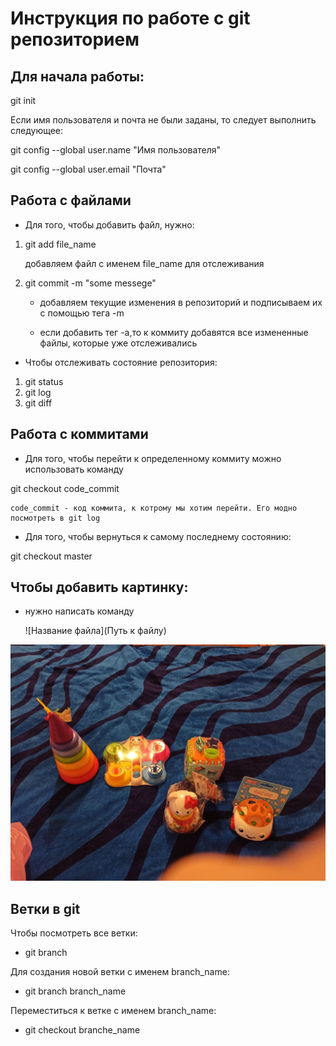 # Инструкция по работе с git репозиторием

## Для начала работы:
git init

Если имя пользователя и почта не были заданы, то следует выполнить следующее:

 git config --global user.name "Имя пользователя"

 git config --global user.email "Почта"

## Работа с файлами
* Для того, чтобы добавить файл, нужно:
1. git add file_name

   добавляем файл с именем file_name для отслеживания
2. git commit -m "some messege"

   * добавляем текущие изменения в репозиторий и подписываем их с помощью тега -m

   * если добавить тег -a,то к коммиту добавятся все измененные файлы, которые уже отслеживались

* Чтобы отслеживать состояние репозитория:

1. git status
2. git log
3. git diff

## Работа с коммитами

* Для того, чтобы перейти к определенному коммиту можно использовать команду
 
 git checkout code_commit

    code_commit - код коммита, к котрому мы хотим перейти. Его модно посмотреть в git log

* Для того, чтобы вернуться к самому последнему состоянию:

 git checkout master

 ## Чтобы добавить картинку:
 * нужно написать команду 

   ![Название файла](Путь к файлу)

![Happy birthday](photo_2021-09-23_18-39-23.jpg)

## Ветки в git

Чтобы посмотреть все ветки:
* git branch

Для создания новой ветки с именем branch_name:
* git branch branch_name

Переместиться к ветке с именем branch_name:
* git checkout branche_name
